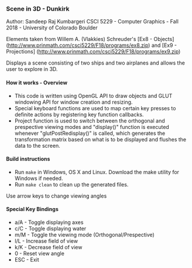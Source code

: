 ### Scene in 3D - Dunkirk

Author: Sandeep Raj Kumbargeri
CSCI 5229 - Computer Graphics - Fall 2018 - University of Colorado Boulder

Elements taken from Willem A. (Vlakkies) Schreuder's [Ex8 - Objects] (http://www.prinmath.com/csci5229/F18/programs/ex8.zip) and
[Ex9 - Projections] (http://www.prinmath.com/csci5229/F18/programs/ex9.zip)

Displays a scene consisting of two ships and two airplanes and allows the user to explore in 3D.

#### How it works - Overview
- This code is written using OpenGL API to draw objects and GLUT windowing API for window creation and resizing.
- Special keyboard functions are used to map certain key presses to definite actions by registering key function callbacks.
- Project function is used to switch between the orthogonal and prespective viewing modes and "display()" function is executed
whenever "glutPostRedisplay()" is called, which generates the transformation matrix based on what is to be displayed and flushes
the data to the screen.

#### Build instructions
- Run `make` in Windows, OS X and Linux. Download the make utility for Windows if needed.
- Run `make clean` to clean up the generated files.

Use arrow keys to change viewing angles

#### Special Key Bindings
- a/A - Toggle displaying axes
- c/C - Toggle displaying water
- m/M - Toggle the viewing mode (Orthogonal/Prespective)
- l/L - Increase field of view
- k/K - Decrease field of view
- 0 - Reset view angle
- ESC - Exit
